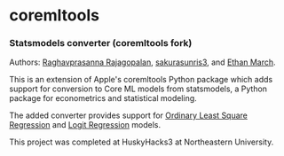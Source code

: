 # coremltools
### Statsmodels converter (coremltools fork)

Authors: [Raghavprasanna Rajagopalan](www.github.com/raghavp96), [sakurasunris3](www.github.com/sakurasunris3),
and [Ethan March](www.github.com/ethmarch).

This is an extension of Apple's coremltools Python package which adds support for conversion to Core ML models
from statsmodels, a Python package for econometrics and statistical modeling.

The added converter provides support for [Ordinary Least Square Regression](http://www.statsmodels.org/stable/generated/statsmodels.regression.linear_model.OLS.html#statsmodels.regression.linear_model.OLS)
and [Logit Regression](http://www.statsmodels.org/stable/generated/statsmodels.discrete.discrete_model.Logit.html#statsmodels.discrete.discrete_model.Logit)
models.

This project was completed at HuskyHacks3 at Northeastern University.
